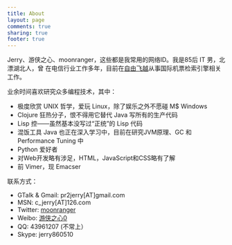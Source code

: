 ```yaml
---
title: About
layout: page
comments: true
sharing: true
footer: true
---
```

Jerry、游侠之心、moonranger，这些都是我常用的网络ID。我是85后 IT 男，北漂湖北人，曾
在电信行业工作多年，目前在[自由飞越](http://www.ufeifan.com)从事国际机票检索引擎相关工作。

业余时间喜欢研究众多编程技术，其中：

*   极度欣赏 UNIX 哲学，爱玩 Linux，除了娱乐之外不愿碰 M$ Windows
*   Clojure 狂热分子，恨不得用它替代 Java 写所有的生产代码
*   Lisp 控——虽然基本没写过“正统”的 Lisp 代码
*   混饭工具 Java 也正在深入学习中，目前在研究JVM原理、GC 和 Performance Tuning 中
*   Python 爱好者
*   对Web开发略有涉足，HTML，JavaScript和CSS略有了解
*   前 Vimer，现 Emacser

联系方式：

*   GTalk & Gmail: pr2jerry[AT]gmail.com
*   MSN: c_jerry[AT]126.com
*   Twitter: <a href="https://twitter.com/moonranger" target="_blank">moonranger</a>
*   Weibo: <a href="http://weibo.com/moonranger" target="_blank">游侠之心0</a>
*   QQ: 43961207 (不常上）
*   Skype: jerry860510
